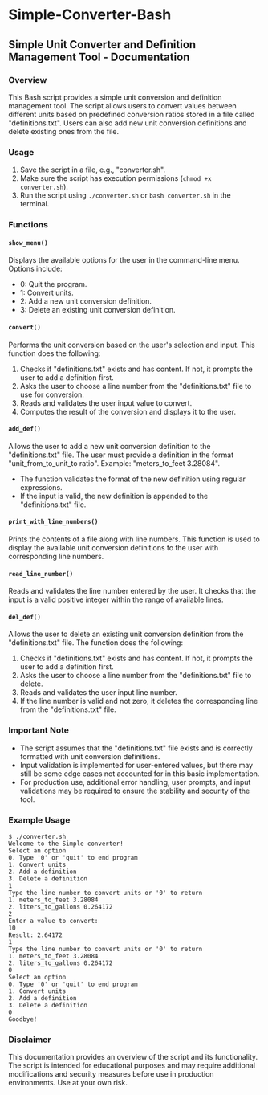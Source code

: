 # Simple-Converter-Bash

## Simple Unit Converter and Definition Management Tool - Documentation

### Overview
This Bash script provides a simple unit conversion and definition management tool. The script allows users to convert values between different units based on predefined conversion ratios stored in a file called "definitions.txt". Users can also add new unit conversion definitions and delete existing ones from the file.

### Usage
1. Save the script in a file, e.g., "converter.sh".
2. Make sure the script has execution permissions (`chmod +x converter.sh`).
3. Run the script using `./converter.sh` or `bash converter.sh` in the terminal.

### Functions

#### `show_menu()`
Displays the available options for the user in the command-line menu. Options include:
- 0: Quit the program.
- 1: Convert units.
- 2: Add a new unit conversion definition.
- 3: Delete an existing unit conversion definition.

#### `convert()`
Performs the unit conversion based on the user's selection and input. This function does the following:
1. Checks if "definitions.txt" exists and has content. If not, it prompts the user to add a definition first.
2. Asks the user to choose a line number from the "definitions.txt" file to use for conversion.
3. Reads and validates the user input value to convert.
4. Computes the result of the conversion and displays it to the user.

#### `add_def()`
Allows the user to add a new unit conversion definition to the "definitions.txt" file. The user must provide a definition in the format "unit_from_to_unit_to ratio". Example: "meters_to_feet 3.28084".
- The function validates the format of the new definition using regular expressions.
- If the input is valid, the new definition is appended to the "definitions.txt" file.

#### `print_with_line_numbers()`
Prints the contents of a file along with line numbers. This function is used to display the available unit conversion definitions to the user with corresponding line numbers.

#### `read_line_number()`
Reads and validates the line number entered by the user. It checks that the input is a valid positive integer within the range of available lines.

#### `del_def()`
Allows the user to delete an existing unit conversion definition from the "definitions.txt" file. The function does the following:
1. Checks if "definitions.txt" exists and has content. If not, it prompts the user to add a definition first.
2. Asks the user to choose a line number from the "definitions.txt" file to delete.
3. Reads and validates the user input line number.
4. If the line number is valid and not zero, it deletes the corresponding line from the "definitions.txt" file.

### Important Note
- The script assumes that the "definitions.txt" file exists and is correctly formatted with unit conversion definitions.
- Input validation is implemented for user-entered values, but there may still be some edge cases not accounted for in this basic implementation.
- For production use, additional error handling, user prompts, and input validations may be required to ensure the stability and security of the tool.

### Example Usage
```
$ ./converter.sh
Welcome to the Simple converter!
Select an option
0. Type '0' or 'quit' to end program
1. Convert units
2. Add a definition
3. Delete a definition
1
Type the line number to convert units or '0' to return
1. meters_to_feet 3.28084
2. liters_to_gallons 0.264172
2
Enter a value to convert:
10
Result: 2.64172
1
Type the line number to convert units or '0' to return
1. meters_to_feet 3.28084
2. liters_to_gallons 0.264172
0
Select an option
0. Type '0' or 'quit' to end program
1. Convert units
2. Add a definition
3. Delete a definition
0
Goodbye!
```

### Disclaimer
This documentation provides an overview of the script and its functionality. The script is intended for educational purposes and may require additional modifications and security measures before use in production environments. Use at your own risk.
